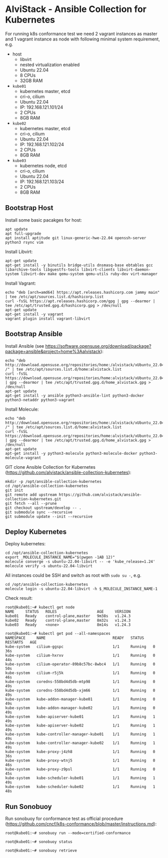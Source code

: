 # AlviStack - Ansible Collection for Kubernetes

For running k8s conformance test we need 2 vagrant instances as master
and 1 vagrant instance as node with following minimal system
requirement, e.g.

  - host
      - libvirt
      - nested virtualization enabled
      - Ubuntu 22.04
      - 8 CPUs
      - 32GB RAM
  - `kube01`
      - kubernetes master, etcd
      - cri-o, cilium
      - Ubuntu 22.04
      - IP: 192.168.121.101/24
      - 2 CPUs
      - 8GB RAM
  - `kube02`
      - kubernetes master, etcd
      - cri-o, cilium
      - Ubuntu 22.04
      - IP: 192.168.121.102/24
      - 2 CPUs
      - 8GB RAM
  - `kube03`
      - kubernetes node, etcd
      - cri-o, cilium
      - Ubuntu 22.04
      - IP: 192.168.121.103/24
      - 2 CPUs
      - 8GB RAM

## Bootstrap Host

Install some basic pacakges for host:

    apt update
    apt full-upgrade
    apt install aptitude git linux-generic-hwe-22.04 openssh-server python3 rsync vim

Install Libvirt:

    apt-get update
    apt-get install -y binutils bridge-utils dnsmasq-base ebtables gcc libarchive-tools libguestfs-tools libvirt-clients libvirt-daemon-system libvirt-dev make qemu-system qemu-utils ruby-dev virt-manager

Install Vagrant:

    echo "deb [arch=amd64] https://apt.releases.hashicorp.com jammy main" | tee /etc/apt/sources.list.d/hashicorp.list
    curl -fsSL https://apt.releases.hashicorp.com/gpg | gpg --dearmor | tee /etc/apt/trusted.gpg.d/hashicorp.gpg > /dev/null
    apt-get update
    apt-get install -y vagrant
    vagrant plugin install vagrant-libvirt

## Bootstrap Ansible

Install Ansible (see
<https://software.opensuse.org/download/package?package=ansible&project=home%3Aalvistack>):

    echo "deb http://download.opensuse.org/repositories/home:/alvistack/xUbuntu_22.04/ /" | tee /etc/apt/sources.list.d/home:alvistack.list
    curl -fsSL https://download.opensuse.org/repositories/home:alvistack/xUbuntu_22.04/Release.key | gpg --dearmor | tee /etc/apt/trusted.gpg.d/home_alvistack.gpg > /dev/null
    apt-get update
    apt-get install -y ansible python3-ansible-lint python3-docker python3-netaddr python3-vagrant

Install Molecule:

    echo "deb http://download.opensuse.org/repositories/home:/alvistack/xUbuntu_22.04/ /" | tee /etc/apt/sources.list.d/home:alvistack.list
    curl -fsSL https://download.opensuse.org/repositories/home:alvistack/xUbuntu_22.04/Release.key | gpg --dearmor | tee /etc/apt/trusted.gpg.d/home_alvistack.gpg > /dev/null
    apt-get update
    apt-get install -y python3-molecule python3-molecule-docker python3-molecule-vagrant

GIT clone Ansible Collection for Kubernetes
(<https://github.com/alvistack/ansible-collection-kubernetes>):

    mkdir -p /opt/ansible-collection-kubernetes
    cd /opt/ansible-collection-kubernetes
    git init
    git remote add upstream https://github.com/alvistack/ansible-collection-kubernetes.git
    git fetch --all --prune
    git checkout upstream/develop -- .
    git submodule sync --recursive
    git submodule update --init --recursive

## Deploy Kubernetes

Deploy kubernetes:

    cd /opt/ansible-collection-kubernetes
    export _MOLECULE_INSTANCE_NAME="$(pwgen -1AB 12)"
    molecule converge -s ubuntu-22.04-libvirt -- -e 'kube_release=1.24'
    molecule verify -s ubuntu-22.04-libvirt

All instances could be SSH and switch as root with `sudo su -`, e.g.

    cd /opt/ansible-collection-kubernetes
    molecule login -s ubuntu-22.04-libvirt -h $_MOLECULE_INSTANCE_NAME-1

Check result:

    root@kube01:~# kubectl get node
    NAME     STATUS   ROLES                  AGE     VERSION
    kube01   Ready    control-plane,master   9m38s   v1.24.3
    kube02   Ready    control-plane,master   8m32s   v1.24.3
    kube03   Ready    <none>                 8m14s   v1.24.3
    
    root@kube01:~# kubectl get pod --all-namespaces
    NAMESPACE     NAME                              READY   STATUS    RESTARTS   AGE
    kube-system   cilium-ggspc                      1/1     Running   0          36s
    kube-system   cilium-hxrxv                      1/1     Running   0          44s
    kube-system   cilium-operator-89b8c57bc-8wbc4   1/1     Running   0          50s
    kube-system   cilium-r5j5k                      1/1     Running   0          46s
    kube-system   coredns-558bd4d5db-mtp98          1/1     Running   0          49s
    kube-system   coredns-558bd4d5db-xjm66          1/1     Running   0          49s
    kube-system   kube-addon-manager-kube01         1/1     Running   0          49s
    kube-system   kube-addon-manager-kube02         1/1     Running   0          49s
    kube-system   kube-apiserver-kube01             1/1     Running   1          49s
    kube-system   kube-apiserver-kube02             1/1     Running   1          49s
    kube-system   kube-controller-manager-kube01    1/1     Running   1          49s
    kube-system   kube-controller-manager-kube02    1/1     Running   1          49s
    kube-system   kube-proxy-j4zh8                  1/1     Running   0          36s
    kube-system   kube-proxy-wtnj5                  1/1     Running   0          46s
    kube-system   kube-proxy-z9psl                  1/1     Running   0          45s
    kube-system   kube-scheduler-kube01             1/1     Running   1          49s
    kube-system   kube-scheduler-kube02             1/1     Running   1          48s

## Run Sonobuoy

Run sonobuoy for conformance test as official procedure
(<https://github.com/cncf/k8s-conformance/blob/master/instructions.md>):

    root@kube01:~# sonobuoy run --mode=certified-conformance
    
    root@kube01:~# sonobuoy status
    
    root@kube01:~# sonobuoy retrieve
